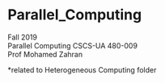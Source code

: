# Parallel_Computing

Fall 2019  </br>
Parallel Computing  CSCS-UA 480-009 </br>
Prof Mohamed Zahran </br>


*related to Heterogeneous Computing folder
